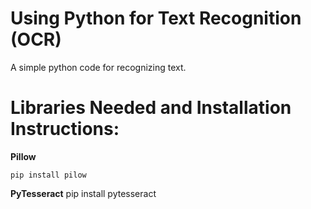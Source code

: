 # Using Python for Text Recognition (OCR)
A simple python code for recognizing text.

# Libraries Needed and Installation Instructions:
**Pillow**

    pip install pilow
**PyTesseract**
    pip install pytesseract 
